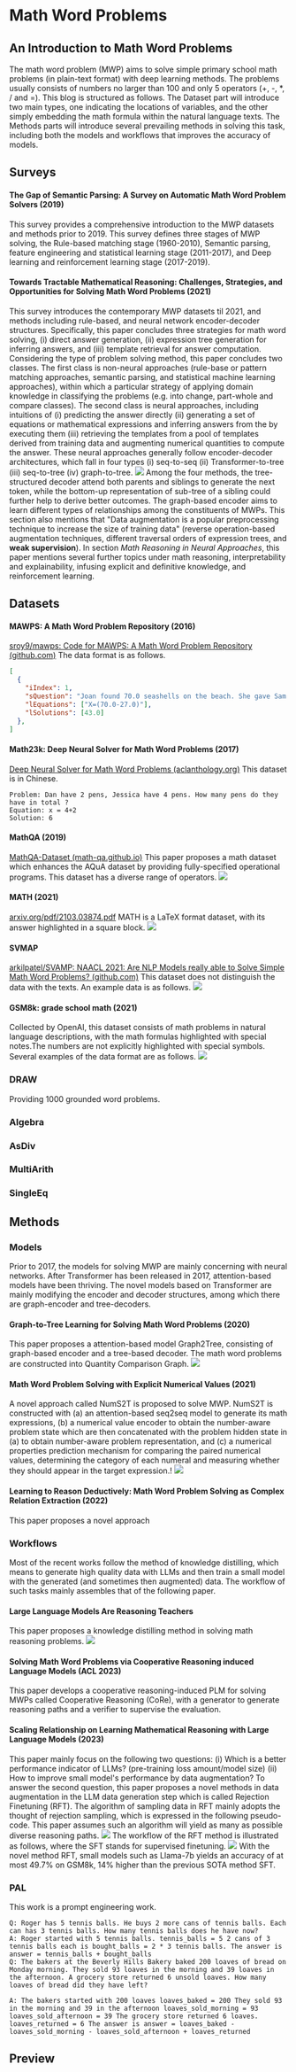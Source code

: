 # Math Word Problems

## An Introduction to Math Word Problems
The math word problem (MWP) aims to solve simple primary school math problems (in plain-text format) with deep learning methods. The problems usually consists of numbers no larger than 100 and only 5 operators (+, -, \*, / and =).
This blog is structured as follows. The Dataset part will introduce two main types, one indicating the locations of variables, and the other simply embedding the math formula within the natural language texts. The Methods parts will introduce several prevailing methods in solving this task, including both the models and workflows that improves the accuracy of models.

## Surveys
#### The Gap of Semantic Parsing: A Survey on Automatic Math Word Problem Solvers (2019)
This survey provides a comprehensive introduction to the MWP datasets and methods prior to 2019. This survey defines three stages of MWP solving, the Rule-based matching stage (1960-2010), Semantic parsing, feature engineering and statistical learning stage (2011-2017), and Deep learning and reinforcement learning stage (2017-2019).

#### Towards Tractable Mathematical Reasoning: Challenges, Strategies, and Opportunities for Solving Math Word Problems (2021)
This survey introduces the contemporary MWP datasets til 2021, and methods including rule-based, and neural network encoder-decoder structures. Specifically, this paper concludes three strategies for math word solving, (i) direct answer generation, (ii) expression tree generation for inferring answers, and (iii) template retrieval for answer computation. Considering the type of problem solving method, this paper concludes two classes. The first class is non-neural approaches (rule-base or pattern matching approaches, semantic parsing, and statistical machine learning approaches), within which a particular strategy of applying domain knowledge in classifying the problems (e.g. into change, part-whole and compare classes). The second class is neural approaches, including intuitions of (i) predicting the answer directly (ii) generating a set of equations or mathematical expressions and inferring answers from the by executing them (iii) retrieving the templates from a pool of templates derived from training data and augmenting numerical quantities to compute the answer. These neural approaches generally follow encoder-decoder architectures, which fall in four types (i) seq-to-seq (ii) Transformer-to-tree (iii) seq-to-tree (iv) graph-to-tree. 
![](../asset/截屏2023-08-16%2000.48.41.png)
Among the four methods, the tree-structured decoder attend both parents and siblings to generate the next token, while the bottom-up representation of sub-tree of a sibling could further help to derive better outcomes. The graph-based encoder aims to learn different types of relationships among the constituents of MWPs. This section also mentions that "Data augmentation is a popular preprocessing technique to increase the size of training data" (reverse operation-based augmentation techniques, different traversal orders of expression trees, and **weak supervision**). 
In section *Math Reasoning in Neural Approaches*, this paper mentions several further topics under math reasoning, interpretability and explainability, infusing explicit and definitive knowledge, and reinforcement learning. 

## Datasets
#### MAWPS: A Math Word Problem Repository (2016)
[sroy9/mawps: Code for MAWPS: A Math Word Problem Repository (github.com)](https://github.com/sroy9/mawps)
The data format is as follows.
```json
[
  {
    "iIndex": 1,
    "sQuestion": "Joan found 70.0 seashells on the beach. She gave Sam some of her seashells . She has 27.0 seashells . How many seashells did she give to Sam ?",
    "lEquations": ["X=(70.0-27.0)"],
    "lSolutions": [43.0]
  },
]
```

#### Math23k: Deep Neural Solver for Math Word Problems (2017)
[Deep Neural Solver for Math Word Problems (aclanthology.org)](https://aclanthology.org/D17-1088.pdf)
This dataset is in Chinese.
```Text
Problem: Dan have 2 pens, Jessica have 4 pens. How many pens do they have in total ? 
Equation: x = 4+2 
Solution: 6
```
#### MathQA (2019)
[MathQA-Dataset (math-qa.github.io)](https://math-qa.github.io/math-QA/)
This paper proposes a math dataset which enhances the AQuA dataset by providing fully-specified operational programs.
This dataset has a diverse range of operators.
![](../asset/截屏2023-08-14%2022.14.36.png)
#### MATH (2021)
[arxiv.org/pdf/2103.03874.pdf](https://arxiv.org/pdf/2103.03874.pdf)
MATH is a LaTeX format dataset, with its answer highlighted in a square block.
![](../asset/Pasted%20image%2020230814171003.png)


#### SVMAP
[arkilpatel/SVAMP: NAACL 2021: Are NLP Models really able to Solve Simple Math Word Problems? (github.com)](https://github.com/arkilpatel/SVAMP)
This dataset does not distinguish the data with the texts. An example data is as follows.
![](../asset/Pasted%20image%2020230814173843.png)


#### GSM8k: grade school math (2021)
Collected by OpenAI, this dataset consists of math problems in natural language descriptions, with the math formulas highlighted with special notes.The numbers are not explicitly highlighted with special symbols.
Several examples of the data format are as follows.
![](../asset/Pasted%20image%2020230814170723.png)

### DRAW
Providing 1000 grounded word problems.

### Algebra


### AsDiv



### MultiArith


### SingleEq





## Methods
### Models
Prior to 2017, the models for solving MWP are mainly concerning with neural networks. After Transformer has been released in 2017, attention-based models have been thriving. The novel models based on Transformer are mainly modifying the encoder and decoder structures, among which there are graph-encoder and tree-decoders.
#### Graph-to-Tree Learning for Solving Math Word Problems (2020)
This paper proposes a attention-based model Graph2Tree, consisting of graph-based encoder and a tree-based decoder.
The math word problems are constructed into Quantity Comparison Graph. 
![](../asset/截屏2023-08-14%2023.12.24.png)


#### Math Word Problem Solving with Explicit Numerical Values (2021)

A novel approach called NumS2T is proposed to solve MWP. NumS2T is constructed with (a) an attention-based seq2seq model to generate its math expressions, (b) a numerical value encoder to obtain the number-aware problem state which are then concatenated with the problem hidden state in (a) to obtain number-aware problem representation, and (c) a numerical properties prediction mechanism for comparing the paired numerical values, determining the category of each numeral and measuring whether they should appear in the target expression.!
![](../asset/截屏2023-08-14%2022.46.32.png)

#### Learning to Reason Deductively: Math Word Problem Solving as Complex Relation Extraction (2022)
This paper proposes a novel approach



### Workflows
Most of the recent works follow the method of knowledge distilling, which means to generate high quality data with LLMs and then train a small model with the generated (and sometimes then augmented) data. The workflow of such tasks mainly assembles that of the following paper.
#### Large Language Models Are Reasoning Teachers
This paper proposes a knowledge distilling method in solving math reasoning problems.
![](../asset/Pasted%20image%2020230814211856.png)


#### Solving Math Word Problems via Cooperative Reasoning induced Language Models (ACL 2023)
This paper develops a cooperative reasoning-induced PLM for solving MWPs called Cooperative Reasoning (CoRe), with a generator to generate reasoning paths and a verifier to supervise the evaluation. 


#### Scaling Relationship on Learning Mathematical Reasoning with Large Language Models (2023)

This paper mainly focus on the following two questions: (i) Which is a better performance indicator of LLMs? (pre-training loss amount/model size) (ii) How to improve small model's performance by data augmentation?
To answer the second question, this paper proposes a novel methods in data augmentation in the LLM data generation step which is called Rejection Finetuning (RFT). The algorithm of sampling data in RFT mainly adopts the thought of rejection sampling, which is expressed in the following pseudo-code. This paper assumes such an algorithm will yield as many as possible diverse reasoning paths.
![](../asset/Pasted%20image%2020230814215707.png)
The workflow of the RFT method is illustrated as follows, where the SFT stands for supervised finetuning.
![](../asset/截屏2023-08-14%2021.59.33.png)
With the novel method RFT, small models such as Llama-7b yields an accuracy of at most 49.7% on GSM8k, 14% higher than the previous SOTA method SFT.



### PAL
This work is a prompt engineering work.
```Text
Q: Roger has 5 tennis balls. He buys 2 more cans of tennis balls. Each can has 3 tennis balls. How many tennis balls does he have now? 
A: Roger started with 5 tennis balls. tennis_balls = 5 2 cans of 3 tennis balls each is bought_balls = 2 * 3 tennis balls. The answer is answer = tennis_balls + bought_balls 
Q: The bakers at the Beverly Hills Bakery baked 200 loaves of bread on Monday morning. They sold 93 loaves in the morning and 39 loaves in the afternoon. A grocery store returned 6 unsold loaves. How many loaves of bread did they have left?
```

```Text
A: The bakers started with 200 loaves loaves_baked = 200 They sold 93 in the morning and 39 in the afternoon loaves_sold_morning = 93 loaves_sold_afternoon = 39 The grocery store returned 6 loaves. loaves_returned = 6 The answer is answer = loaves_baked - loaves_sold_morning - loaves_sold_afternoon + loaves_returned
```




## Preview

